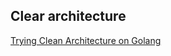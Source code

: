 ## Clear architecture

[Trying Clean Architecture on Golang](https://medium.com/hackernoon/golang-clean-archithecture-efd6d7c43047)